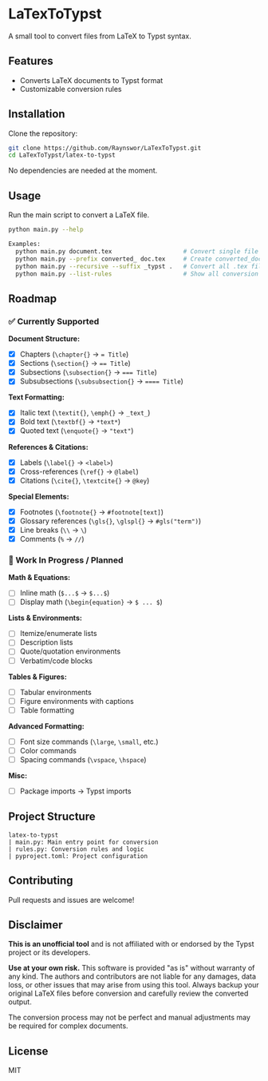 # LaTexToTypst

A small tool to convert files from LaTeX to Typst syntax.

## Features

- Converts LaTeX documents to Typst format
- Customizable conversion rules

## Installation

Clone the repository:

```bash
git clone https://github.com/Raynswor/LaTexToTypst.git
cd LaTexToTypst/latex-to-typst
```

No dependencies are needed at the moment.

## Usage

Run the main script to convert a LaTeX file.

```bash
python main.py --help

Examples:
  python main.py document.tex                    # Convert single file in-place
  python main.py --prefix converted_ doc.tex     # Create converted_doc.typ
  python main.py --recursive --suffix _typst .   # Convert all .tex files in current dir
  python main.py --list-rules                    # Show all conversion rules
```

## Roadmap

### ✅ Currently Supported

**Document Structure:**

- [x] Chapters (`\chapter{}` → `= Title`)
- [x] Sections (`\section{}` → `== Title`)
- [x] Subsections (`\subsection{}` → `=== Title`)
- [x] Subsubsections (`\subsubsection{}` → `==== Title`)

**Text Formatting:**

- [x] Italic text (`\textit{}`, `\emph{}` → `_text_`)
- [x] Bold text (`\textbf{}` → `*text*`)
- [x] Quoted text (`\enquote{}` → `"text"`)

**References & Citations:**

- [x] Labels (`\label{}` → `<label>`)
- [x] Cross-references (`\ref{}` → `@label`)
- [x] Citations (`\cite{}`, `\textcite{}` → `@key`)

**Special Elements:**

- [x] Footnotes (`\footnote{}` → `#footnote[text]`)
- [x] Glossary references (`\gls{}`, `\glspl{}` → `#gls("term")`)
- [x] Line breaks (`\\` → `\`)
- [x] Comments (`%` → `//`)

### 🔄 Work In Progress / Planned

**Math & Equations:**

- [ ] Inline math (`$...$` → `$...$`)
- [ ] Display math (`\begin{equation}` → `$ ... $`)

**Lists & Environments:**

- [ ] Itemize/enumerate lists
- [ ] Description lists
- [ ] Quote/quotation environments
- [ ] Verbatim/code blocks

**Tables & Figures:**

- [ ] Tabular environments
- [ ] Figure environments with captions
- [ ] Table formatting

**Advanced Formatting:**

- [ ] Font size commands (`\large`, `\small`, etc.)
- [ ] Color commands
- [ ] Spacing commands (`\vspace`, `\hspace`)

**Misc:**

- [ ] Package imports → Typst imports

## Project Structure

```text
latex-to-typst
| main.py: Main entry point for conversion
| rules.py: Conversion rules and logic
| pyproject.toml: Project configuration
```

## Contributing

Pull requests and issues are welcome!

## Disclaimer

**This is an unofficial tool** and is not affiliated with or endorsed by the Typst project or its developers.

**Use at your own risk.** This software is provided "as is" without warranty of any kind. The authors and contributors are not liable for any damages, data loss, or other issues that may arise from using this tool. Always backup your original LaTeX files before conversion and carefully review the converted output.

The conversion process may not be perfect and manual adjustments may be required for complex documents.

## License

MIT
